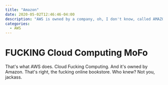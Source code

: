 ```yaml
---
title: "Amazon"
date: 2020-05-02T12:46:46-04:00
description: "AWS is owned by a company, oh, I don't know, called AMAZON."
categories:
  - AWS
---
```


# FUCKING Cloud Computing MoFo

That's what AWS does. Cloud Fucking Computing. And it's owned by Amazon. That's right, the fucking online bookstore. Who knew? Not you, jackass.
